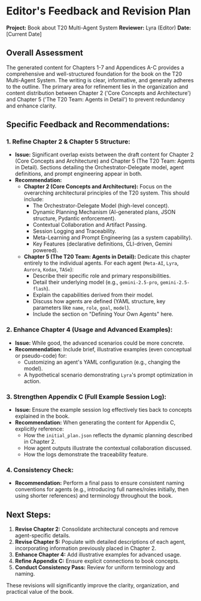 # Editor's Feedback and Revision Plan

**Project:** Book about T20 Multi-Agent System
**Reviewer:** Lyra (Editor)
**Date:** [Current Date]

## Overall Assessment

The generated content for Chapters 1-7 and Appendices A-C provides a comprehensive and well-structured foundation for the book on the T20 Multi-Agent System. The writing is clear, informative, and generally adheres to the outline. The primary area for refinement lies in the organization and content distribution between Chapter 2 ('Core Concepts and Architecture') and Chapter 5 ('The T20 Team: Agents in Detail') to prevent redundancy and enhance clarity.

## Specific Feedback and Recommendations:

### 1. Refine Chapter 2 & Chapter 5 Structure:

*   **Issue:** Significant overlap exists between the draft content for Chapter 2 (Core Concepts and Architecture) and Chapter 5 (The T20 Team: Agents in Detail). Sections detailing the Orchestrator-Delegate model, agent definitions, and prompt engineering appear in both.
*   **Recommendation:** 
    *   **Chapter 2 (Core Concepts and Architecture):** Focus on the overarching architectural principles of the T20 system. This should include:
        *   The Orchestrator-Delegate Model (high-level concept).
        *   Dynamic Planning Mechanism (AI-generated plans, JSON structure, Pydantic enforcement).
        *   Contextual Collaboration and Artifact Passing.
        *   Session Logging and Traceability.
        *   Meta-Learning and Prompt Engineering (as a system capability).
        *   Key Features (declarative definitions, CLI-driven, Gemini powered).
    *   **Chapter 5 (The T20 Team: Agents in Detail):** Dedicate this chapter entirely to the individual agents. For each agent (`Meta-AI`, `Lyra`, `Aurora`, `Kodax`, `TASe`):
        *   Describe their specific role and primary responsibilities.
        *   Detail their underlying model (e.g., `gemini-2.5-pro`, `gemini-2.5-flash`).
        *   Explain the capabilities derived from their model.
        *   Discuss how agents are defined (YAML structure, key parameters like `name`, `role`, `goal`, `model`).
        *   Include the section on "Defining Your Own Agents" here.

### 2. Enhance Chapter 4 (Usage and Advanced Examples):

*   **Issue:** While good, the advanced scenarios could be more concrete.
*   **Recommendation:** Include brief, illustrative examples (even conceptual or pseudo-code) for:
    *   Customizing an agent's YAML configuration (e.g., changing the model).
    *   A hypothetical scenario demonstrating `Lyra`'s prompt optimization in action.

### 3. Strengthen Appendix C (Full Example Session Log):

*   **Issue:** Ensure the example session log effectively ties back to concepts explained in the book.
*   **Recommendation:** When generating the content for Appendix C, explicitly reference:
    *   How the `initial_plan.json` reflects the dynamic planning described in Chapter 2.
    *   How agent outputs illustrate the contextual collaboration discussed.
    *   How the logs demonstrate the traceability feature.

### 4. Consistency Check:

*   **Recommendation:** Perform a final pass to ensure consistent naming conventions for agents (e.g., introducing full names/roles initially, then using shorter references) and terminology throughout the book.

## Next Steps:

1.  **Revise Chapter 2:** Consolidate architectural concepts and remove agent-specific details.
2.  **Revise Chapter 5:** Populate with detailed descriptions of each agent, incorporating information previously placed in Chapter 2.
3.  **Enhance Chapter 4:** Add illustrative examples for advanced usage.
4.  **Refine Appendix C:** Ensure explicit connections to book concepts.
5.  **Conduct Consistency Pass:** Review for uniform terminology and naming.

These revisions will significantly improve the clarity, organization, and practical value of the book.